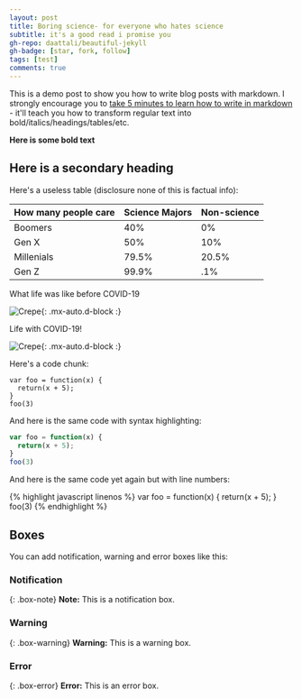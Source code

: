 ```yaml
---
layout: post
title: Boring science- for everyone who hates science 
subtitle: it's a good read i promise you 
gh-repo: daattali/beautiful-jekyll
gh-badge: [star, fork, follow]
tags: [test]
comments: true
---
```


This is a demo post to show you how to write blog posts with markdown.  I strongly encourage you to [take 5 minutes to learn how to write in markdown](https://markdowntutorial.com/) - it'll teach you how to transform regular text into bold/italics/headings/tables/etc.

**Here is some bold text**

## Here is a secondary heading

Here's a useless table (disclosure none of this is factual info):

| How many people care | Science Majors | Non-science |
| :------ |:--- | :--- |
| Boomers | 40% | 0% |
| Gen X | 50% | 10% |
| Millenials | 79.5%  | 20.5% |
| Gen Z | 99.9% | .1% |


What life was like before COVID-19

![Crepe](https://viewofthearts.files.wordpress.com/2019/06/img_2379.jpg){: .mx-auto.d-block :}

Life with COVID-19!

![Crepe](https://images.theconversation.com/files/332607/original/file-20200505-83757-s7cflj.jpg){: .mx-auto.d-block :}

Here's a code chunk:

~~~
var foo = function(x) {
  return(x + 5);
}
foo(3)
~~~

And here is the same code with syntax highlighting:

```javascript
var foo = function(x) {
  return(x + 5);
}
foo(3)
```

And here is the same code yet again but with line numbers:

{% highlight javascript linenos %}
var foo = function(x) {
  return(x + 5);
}
foo(3)
{% endhighlight %}

## Boxes
You can add notification, warning and error boxes like this:

### Notification

{: .box-note}
**Note:** This is a notification box.

### Warning

{: .box-warning}
**Warning:** This is a warning box.

### Error

{: .box-error}
**Error:** This is an error box.
